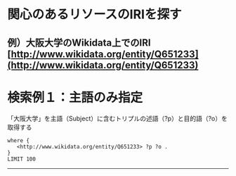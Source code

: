 #  関心のあるリソースのIRIを探す

例）大阪大学のWikidata上でのIRI　　
  [http://www.wikidata.org/entity/Q651233](http://www.wikidata.org/entity/Q651233)
---

#  検索例１：主語のみ指定
「大阪大学」を主語（Subject）に含むトリプルの述語（?p）と目的語（?o）を取得する　

```select *
where {
   <http://www.wikidata.org/entity/Q651233> ?p ?o .
}
LIMIT 100
```
---------------
